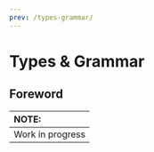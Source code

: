 ```yaml
---
prev: /types-grammar/
---
```

# Types & Grammar

## Foreword

| NOTE: |
| :--- |
| Work in progress |
